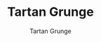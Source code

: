---
designer: Endless Knot
description: "Color%20Name%3A%20Sapphire%0AMaterial%3A%20Wool/Silk%0APile%3A%20CutStyle%3A%20Abstract%2C%20Modern%2C%20New%20Arrivals"
image_primary: img/TARTAN-GRUNGE-600x750.jpg
image_secondary: ../../../images/blank.png
manufacturer: Endless Knot
href: https://endlessknotrugs.com/product/tartan-grunge/
subtitle: Tartan Grunge
tags: 
  - endless_knot
  - hand-knotted-rugs
title: Tartan Grunge
image_thumb: img/TARTAN-GRUNGE-300x300.jpg
category: hand-knotted-rugs
slug: /manufacturers/endless-knot/hand-knotted-rugs/endless-knot-tartan-grunge
---
